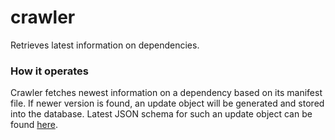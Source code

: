 crawler
=======

Retrieves latest information on dependencies.

### How it operates ###

Crawler fetches newest information on a dependency based on its manifest file. If newer version is found, an update object will be generated and stored into the database. Latest JSON schema for such an update object can be found [here](https://github.com/DependencyWatcher/manifests/blob/master/update.json).


